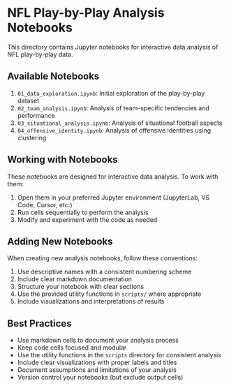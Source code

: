 # NFL Play-by-Play Analysis Notebooks

This directory contains Jupyter notebooks for interactive data analysis of NFL play-by-play data.

## Available Notebooks

1. `01_data_exploration.ipynb`: Initial exploration of the play-by-play dataset
2. `02_team_analysis.ipynb`: Analysis of team-specific tendencies and performance
3. `03_situational_analysis.ipynb`: Analysis of situational football aspects
4. `04_offensive_identity.ipynb`: Analysis of offensive identities using clustering

## Working with Notebooks

These notebooks are designed for interactive data analysis. To work with them:

1. Open them in your preferred Jupyter environment (JupyterLab, VS Code, Cursor, etc.)
2. Run cells sequentially to perform the analysis
3. Modify and experiment with the code as needed

## Adding New Notebooks

When creating new analysis notebooks, follow these conventions:

1. Use descriptive names with a consistent numbering scheme
2. Include clear markdown documentation
3. Structure your notebook with clear sections
4. Use the provided utility functions in `scripts/` where appropriate
5. Include visualizations and interpretations of results

## Best Practices

- Use markdown cells to document your analysis process
- Keep code cells focused and modular
- Use the utility functions in the `scripts` directory for consistent analysis
- Include clear visualizations with proper labels and titles
- Document assumptions and limitations of your analysis
- Version control your notebooks (but exclude output cells) 